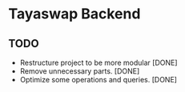 # Tayaswap Backend

## TODO
 * Restructure project to be more modular [DONE]
 * Remove unnecessary parts. [DONE]
 * Optimize some operations and queries. [DONE]